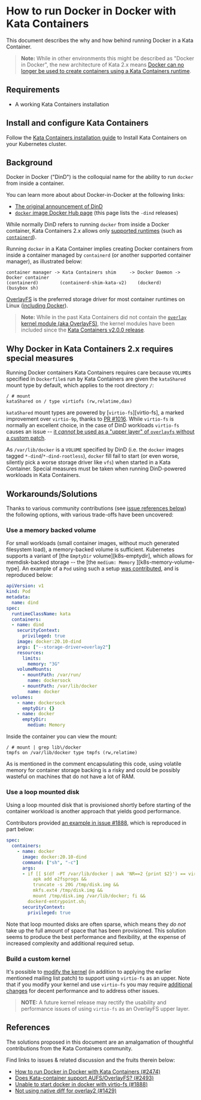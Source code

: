 # How to run Docker in Docker with Kata Containers

This document describes the why and how behind running Docker in a Kata Container.

> **Note:** While in other environments this might be described as "Docker in Docker", the new architecture of Kata 2.x means [Docker can no longer be used to create containers using a Kata Containers runtime](https://github.com/kata-containers/kata-containers/issues/722).

## Requirements

- A working Kata Containers installation

## Install and configure Kata Containers

Follow the [Kata Containers installation guide](../install/README.md) to Install Kata Containers on your Kubernetes cluster.

## Background

Docker in Docker ("DinD") is the colloquial name for the ability to run `docker` from inside a container.

You can learn more about about Docker-in-Docker at the following links:

- [The original announcement of DinD](https://www.docker.com/blog/docker-can-now-run-within-docker/)
- [`docker` image Docker Hub page](https://hub.docker.com/_/docker/) (this page lists the `-dind` releases)

While normally DinD refers to running `docker` from inside a Docker container,
Kata Containers 2.x allows only [supported runtimes][kata-2.x-supported-runtimes] (such as [`containerd`](../install/container-manager/containerd/containerd-install.md)).

Running `docker` in a Kata Container implies creating Docker containers from inside a container managed by `containerd` (or another supported container manager), as illustrated below:

```
container manager -> Kata Containers shim     -> Docker Daemon -> Docker container
(containerd)        (containerd-shim-kata-v2)    (dockerd)        (busybox sh)
```

[OverlayFS][OverlayFS] is the preferred storage driver for most container runtimes on Linux ([including Docker](https://docs.docker.com/storage/storagedriver/select-storage-driver)).

> **Note:** While in the past Kata Containers did not contain the [`overlay` kernel module (aka OverlayFS)][OverlayFS], the kernel modules have been included since the [Kata Containers v2.0.0 release][v2.0.0].

[OverlayFS]: https://www.kernel.org/doc/html/latest/filesystems/overlayfs.html
[v2.0.0]: https://github.com/kata-containers/kata-containers/releases/tag/2.0.0
[kata-2.x-supported-runtimes]: ../install/container-manager/containerd/containerd-install.md

## Why Docker in Kata Containers 2.x requires special measures

Running Docker containers Kata Containers requires care because `VOLUME`s specified in `Dockerfile`s run by Kata Containers are given the `kataShared` mount type by default, which applies to the root directory `/`:

```console
/ # mount
kataShared on / type virtiofs (rw,relatime,dax)
```

`kataShared` mount types are powered by [`virtio-fs`][virtio-fs], a marked improvement over `virtio-9p`, thanks to [PR #1016](https://github.com/kata-containers/runtime/pull/1016). While `virtio-fs` is normally an excellent choice, in the case of DinD workloads `virtio-fs` causes an issue -- [it *cannot* be used as a "upper layer" of `overlayfs` without a custom patch](http://lists.katacontainers.io/pipermail/kata-dev/2020-January/001216.html).

As `/var/lib/docker` is a `VOLUME` specified by DinD (i.e. the `docker` images tagged `*-dind`/`*-dind-rootless`), `docker` fill fail to start (or even worse, silently pick a worse storage driver like `vfs`) when started in a Kata Container. Special measures must be taken when running DinD-powered workloads in Kata Containers.

## Workarounds/Solutions

Thanks to various community contributions (see [issue references below](#references)) the following options, with various trade-offs have been uncovered:

### Use a memory backed volume

For small workloads (small container images, without much generated filesystem load), a memory-backed volume is sufficient. Kubernetes supports a variant of  [the `EmptyDir` volume][k8s-emptydir], which allows for memdisk-backed storage -- the [the `medium: Memory` ][k8s-memory-volume-type]. An example of a `Pod` using such a setup [was contributed](https://github.com/kata-containers/runtime/issues/1429#issuecomment-477385283), and is reproduced below:

```yaml
apiVersion: v1
kind: Pod
metadata:
  name: dind
spec:
  runtimeClassName: kata
  containers:
  - name: dind
    securityContext:
      privileged: true
    image: docker:20.10-dind
    args: ["--storage-driver=overlay2"]
    resources:
      limits:
        memory: "3G"
    volumeMounts:
      - mountPath: /var/run/
        name: dockersock
      - mountPath: /var/lib/docker
        name: docker
  volumes:
    - name: dockersock
      emptyDir: {}
    - name: docker
      emptyDir:
        medium: Memory
```

Inside the container you can view the mount:

```console
/ # mount | grep lib\/docker
tmpfs on /var/lib/docker type tmpfs (rw,relatime)
```

As is mentioned in the comment encapsulating this code, using volatile memory for container storage backing is a risky and could be possibly wasteful on machines that do not have a lot of RAM.

### Use a loop mounted disk

Using a loop mounted disk that is provisioned shortly before starting of the container workload is another approach that yields good performance.

Contributors provided [an example in issue #1888](https://github.com/kata-containers/runtime/issues/1888#issuecomment-739057384), which is reproduced in part below:

```yaml
spec:
  containers:
    - name: docker
      image: docker:20.10-dind
      command: ["sh", "-c"]
      args:
      - if [[ $(df -PT /var/lib/docker | awk 'NR==2 {print $2}') == virtiofs ]]; then
          apk add e2fsprogs &&
          truncate -s 20G /tmp/disk.img &&
          mkfs.ext4 /tmp/disk.img &&
          mount /tmp/disk.img /var/lib/docker; fi &&
        dockerd-entrypoint.sh;
      securityContext:
        privileged: true
```

Note that loop mounted disks are often sparse, which means they *do not* take up the full amount of space that has been provisioned. This solution seems to produce the best performance and flexibility, at the expense of increased complexity and additional required setup.

### Build a custom kernel

It's possible to [modify the kernel](https://github.com/kata-containers/runtime/issues/1888#issuecomment-616872558) (in addition to applying the earlier mentioned mailing list patch) to support using `virtio-fs` as an upper. Note that if you modify your kernel and use `virtio-fs` you may require [additional changes](https://github.com/kata-containers/runtime/issues/1888#issuecomment-739057384) for decent performance and to address other issues.

> **NOTE:** A future kernel release may rectify the usability and performance issues of using `virtio-fs` as an OverlayFS upper layer.

## References

The solutions proposed in this document are an amalgamation of thoughtful contributions from the Kata Containers community.

Find links to issues & related discussion and the fruits therein below:

- [How to run Docker in Docker with Kata Containers (#2474)](https://github.com/kata-containers/kata-containers/issues/2474)
- [Does Kata-container support AUFS/OverlayFS? (#2493)](https://github.com/kata-containers/runtime/issues/2493)
- [Unable to start docker in docker with virtio-fs (#1888)](https://github.com/kata-containers/runtime/issues/1888)
- [Not using native diff for overlay2 (#1429)](https://github.com/kata-containers/runtime/issues/1429)

